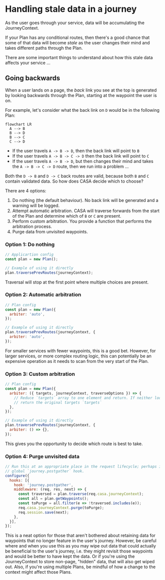 # Handling stale data in a journey

As the user goes through your service, data will be accumulating the JourneyContext.

If your Plan has any conditional routes, then there's a good chance that some of that data will become _stale_ as the user changes their mind and takes different paths through the Plan.

There are some important things to understand about how this stale data affects your service ...

## Going backwards

When a user lands on a page, the _back_ link you see at the top is generated by looking backwards through the Plan, starting at the waypoint the user is on.

For example, let's consider what the back link on `D` would be in the following Plan:

```mermaid
flowchart LR
  A --> B
  B --> D
  B --> C
  C --> D
```

* If the user travels `A -> B -> D`, then the back link will point to `B`
* If the user travels `A -> B -> C -> D` then the back link will point to `C`
* If the user travels `A -> B -> D`, but then changes their mind and takes the `A -> B -> C -> D` route, then we run into a problem ...

Both the `D -> B` and `D -> C` back routes are valid, because both `B` and `C` contain validated data. So how does CASA decide which to choose?

There are 4 options:

1. Do nothing (the default behaviour). No back link will be generated and a warning will be logged.
2. Attempt automatic arbitration. CASA will traverse forwards from the start of the Plan and determine which of `B` or `C` are present.
3. Perform custom arbitration. You provide a function that performs the arbitration process.
4. Purge data from unvisited waypoints.

### Option 1: Do nothing

```javascript
// Applicartion config
const plan = new Plan();

// Example of using it directly
plan.traversePrevRoutes(journeyContext);
```

Traversal will stop at the first point where multiple choices are present.

### Option 2: Automatic arbitration

```javascript
// Plan config
const plan = new Plan({
  arbiter: 'auto',
});

// Example of using it directly
plan.traversePrevRoutes(journeyContext, {
  arbiter: 'auto',
});
```

For smaller services with fewer waypoints, this is a good bet. However, for larger services, or more complex routing logic, this can potentially be an expensive operation as it needs to scan from the very start of the Plan.

### Option 3: Custom arbitration

```javascript
// Plan config
const plan = new Plan({
  arbiter: ({ targets, journeyContext, traverseOptions }) => {
    // Reduce `targets` array to one element and return. If neither looks good,
    // return the original targets `targets`
  },
});

// Example of using it directly
plan.traversePrevRoutes(journeyContext, {
  arbiter: () => {},
});
```

This gives you the opportunity to decide which route is best to take.

### Option 4: Purge unvisited data

```javascript
// Run this at an appropriate place in the request lifecycle; perhaps in a
// global `journey.postgather` hook.
configure({
  hooks: [{
    hook: 'journey.postgather',
    middleware: (req, res, next) => {
      const traversed = plan.traverse(req.casa.journeyContext);
      const all = plan.getWaypoints();
      const toPurge = all.filter(e => !traversed.includes(e));
      req.casa.journeyContext.purge(toPurge);
      req.session.save(next);
    },
  }],
});
```

This is a neat option for those that aren't bothered about retaining data for waypoints that no longer feature in the user's journey. However, be careful where and when you use this as you may wipe out data that could actually be beneficial to the user's journey, i.e. they might revisit those waypoints and would be better to have kept the data. Or if you're using the JourneyContext to store non-page, "hidden" data, that will also get wiped out. Also, if you're using multiple Plans, be mindful of how a change to the context might affect those Plans.
